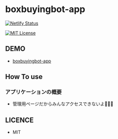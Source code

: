 # boxbuyingbot-app

[![Netlify Status](https://api.netlify.com/api/v1/badges/35795afd-1c8e-4066-bc5f-f5117b0c2174/deploy-status)](https://app.netlify.com/sites/wizardly-montalcini-e3fb55/deploys)

[![MIT License](https://img.shields.io/badge/license-MIT-blue.svg?style=flat)](https://github.com/recharts/recharts/raw/master/LICENSE)

## DEMO

- [boxbuyingbot-app](https://wizardly-montalcini-e3fb55.netlify.app)

## How To use

### アプリケーションの概要

- 管理用ページだからみんなアクセスできないよ👾👾👾

## LICENCE

- MIT